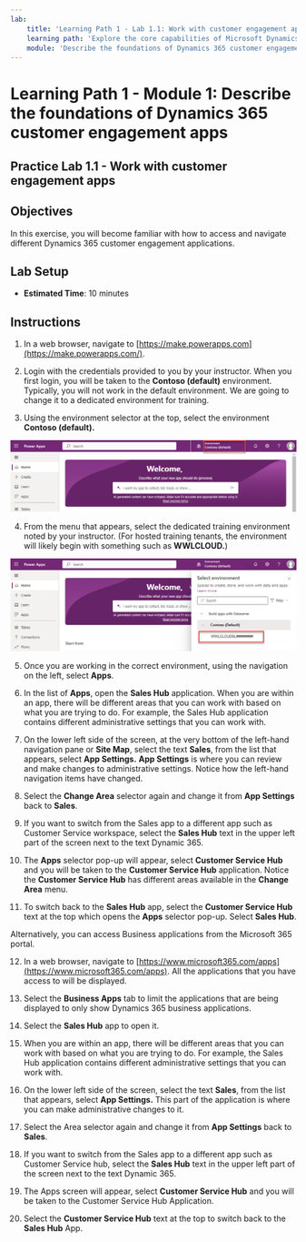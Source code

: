```yaml
---
lab:
    title: 'Learning Path 1 - Lab 1.1: Work with customer engagement apps'
    learning path: 'Explore the core capabilities of Microsoft Dynamics 365 customer engagement apps'
    module: 'Describe the foundations of Dynamics 365 customer engagement apps'
---
```


Learning Path 1 - Module 1: Describe the foundations of Dynamics 365 customer engagement apps
========================

## Practice Lab 1.1 - Work with customer engagement apps 

## Objectives

In this exercise, you will become familiar with how to access and navigate different Dynamics 365 customer engagement applications. 

## Lab Setup

  - **Estimated Time**: 10 minutes

## Instructions

1. In a web browser, navigate to [https://make.powerapps.com](https://make.powerapps.com/). 

2. Login with the credentials provided to you by your instructor. When you first login, you will be taken to the **Contoso (default)** environment. Typically, you will not work in the default environment. We are going to change it to a dedicated environment for training. 

3.  Using the environment selector at the top, select the environment **Contoso (default).** 

![Select environment](media/lab-11-work-with-customer-engagement-apps-01.png)

4. From the menu that appears, select the dedicated training environment noted by your instructor. (For hosted training tenants, the environment will likely begin with something such as **WWLCLOUD.**)

![validate environment](media/lab-11-work-with-customer-engagement-apps-02.png)

5. Once you are working in the correct environment, using the navigation on the left, select **Apps**. 

6. In the list of **Apps**, open the **Sales Hub** application. When you are within an app, there will be different areas that you can work with based on what you are trying to do. For example, the Sales Hub application contains different administrative settings that you can work with.

7. On the lower left side of the screen, at the very bottom of the left-hand navigation pane or **Site Map**, select the text **Sales**, from the list that appears, select **App Settings.** **App Settings** is where you can review and make changes to administrative settings. Notice how the left-hand navigation items have changed.

8. Select the **Change Area** selector again and change it from **App Settings** back to **Sales**.

9. If you want to switch from the Sales app to a different app such as Customer Service workspace, select the **Sales Hub** text in the upper left part of the screen next to the text Dynamic 365.

10.  The **Apps** selector pop-up will appear, select **Customer Service Hub** and you will be taken to the **Customer Service Hub** application. Notice the **Customer Service Hub** has different areas available in the **Change Area** menu.

11. To switch back to the **Sales Hub** app, select the **Customer Service Hub** text at the top which opens the **Apps** selector pop-up. Select **Sales Hub**.

Alternatively, you can access Business applications from the Microsoft 365 portal.

12. In a web browser, navigate to [https://www.microsoft365.com/apps](https://www.microsoft365.com/apps). All the applications that you have access to will be displayed.

13. Select the **Business Apps** tab to limit the applications that are being displayed to only show Dynamics 365 business applications.

14. Select the **Sales Hub** app to open it.

15. When you are within an app, there will be different areas that you can work with based on what you are trying to do. For example, the Sales Hub application contains different administrative settings that you can work with.

16. On the lower left side of the screen, select the text **Sales**, from the list that appears, select **App Settings.** This part of the application is where you can make administrative changes to it.

17. Select the Area selector again and change it from **App Settings** back to **Sales**.

18. If you want to switch from the Sales app to a different app such as Customer Service hub, select the **Sales Hub** text in the upper left part of the screen next to the text Dynamic 365.

19. The Apps screen will appear, select **Customer Service Hub** and you will be taken to the Customer Service Hub Application.

20. Select the **Customer Service Hub** text at the top to switch back to the **Sales Hub** App.
